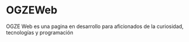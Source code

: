 # OGZEWeb
OGZE Web es una pagina en desarrollo para aficionados de la curiosidad, tecnologías y programación 
